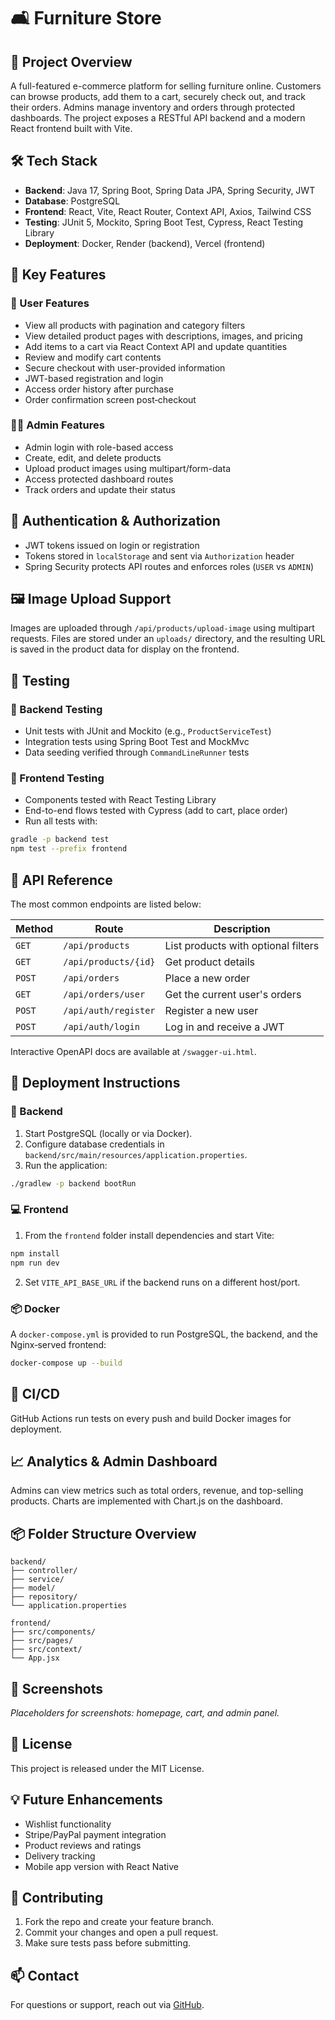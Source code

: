 # 🛋️ Furniture Store

## 📌 Project Overview
A full-featured e-commerce platform for selling furniture online. Customers can browse products, add them to a cart, securely check out, and track their orders. Admins manage inventory and orders through protected dashboards. The project exposes a RESTful API backend and a modern React frontend built with Vite.

## 🛠️ Tech Stack
- **Backend**: Java 17, Spring Boot, Spring Data JPA, Spring Security, JWT
- **Database**: PostgreSQL
- **Frontend**: React, Vite, React Router, Context API, Axios, Tailwind CSS
- **Testing**: JUnit 5, Mockito, Spring Boot Test, Cypress, React Testing Library
- **Deployment**: Docker, Render (backend), Vercel (frontend)

## 🌟 Key Features

### 👥 User Features
- View all products with pagination and category filters
- View detailed product pages with descriptions, images, and pricing
- Add items to a cart via React Context API and update quantities
- Review and modify cart contents
- Secure checkout with user-provided information
- JWT-based registration and login
- Access order history after purchase
- Order confirmation screen post‑checkout

### 🧑‍💼 Admin Features
- Admin login with role-based access
- Create, edit, and delete products
- Upload product images using multipart/form-data
- Access protected dashboard routes
- Track orders and update their status

## 🔐 Authentication & Authorization
- JWT tokens issued on login or registration
- Tokens stored in `localStorage` and sent via `Authorization` header
- Spring Security protects API routes and enforces roles (`USER` vs `ADMIN`)

## 🖼️ Image Upload Support
Images are uploaded through `/api/products/upload-image` using multipart requests. Files are stored under an `uploads/` directory, and the resulting URL is saved in the product data for display on the frontend.

## 🧪 Testing

### 🧪 Backend Testing
- Unit tests with JUnit and Mockito (e.g., `ProductServiceTest`)
- Integration tests using Spring Boot Test and MockMvc
- Data seeding verified through `CommandLineRunner` tests

### 🧪 Frontend Testing
- Components tested with React Testing Library
- End-to-end flows tested with Cypress (add to cart, place order)
- Run all tests with:

```bash
gradle -p backend test
npm test --prefix frontend
```

## 🧰 API Reference
The most common endpoints are listed below:

| Method | Route | Description |
| --- | --- | --- |
| `GET` | `/api/products` | List products with optional filters |
| `GET` | `/api/products/{id}` | Get product details |
| `POST` | `/api/orders` | Place a new order |
| `GET` | `/api/orders/user` | Get the current user's orders |
| `POST` | `/api/auth/register` | Register a new user |
| `POST` | `/api/auth/login` | Log in and receive a JWT |

Interactive OpenAPI docs are available at `/swagger-ui.html`.

## 🚀 Deployment Instructions

### 🔧 Backend
1. Start PostgreSQL (locally or via Docker).
2. Configure database credentials in `backend/src/main/resources/application.properties`.
3. Run the application:

```bash
./gradlew -p backend bootRun
```

### 💻 Frontend
1. From the `frontend` folder install dependencies and start Vite:

```bash
npm install
npm run dev
```

2. Set `VITE_API_BASE_URL` if the backend runs on a different host/port.

### 📦 Docker
A `docker-compose.yml` is provided to run PostgreSQL, the backend, and the Nginx‑served frontend:

```bash
docker-compose up --build
```

## 🔄 CI/CD
GitHub Actions run tests on every push and build Docker images for deployment.

## 📈 Analytics & Admin Dashboard
Admins can view metrics such as total orders, revenue, and top-selling products. Charts are implemented with Chart.js on the dashboard.

## 📦 Folder Structure Overview

```text
backend/
├── controller/
├── service/
├── model/
├── repository/
└── application.properties

frontend/
├── src/components/
├── src/pages/
├── src/context/
└── App.jsx
```

## 📸 Screenshots
_Placeholders for screenshots: homepage, cart, and admin panel._

## 📄 License
This project is released under the MIT License.

## 💡 Future Enhancements
- Wishlist functionality
- Stripe/PayPal payment integration
- Product reviews and ratings
- Delivery tracking
- Mobile app version with React Native

## 🤝 Contributing
1. Fork the repo and create your feature branch.
2. Commit your changes and open a pull request.
3. Make sure tests pass before submitting.

## 📫 Contact
For questions or support, reach out via [GitHub](https://github.com/yourusername).
